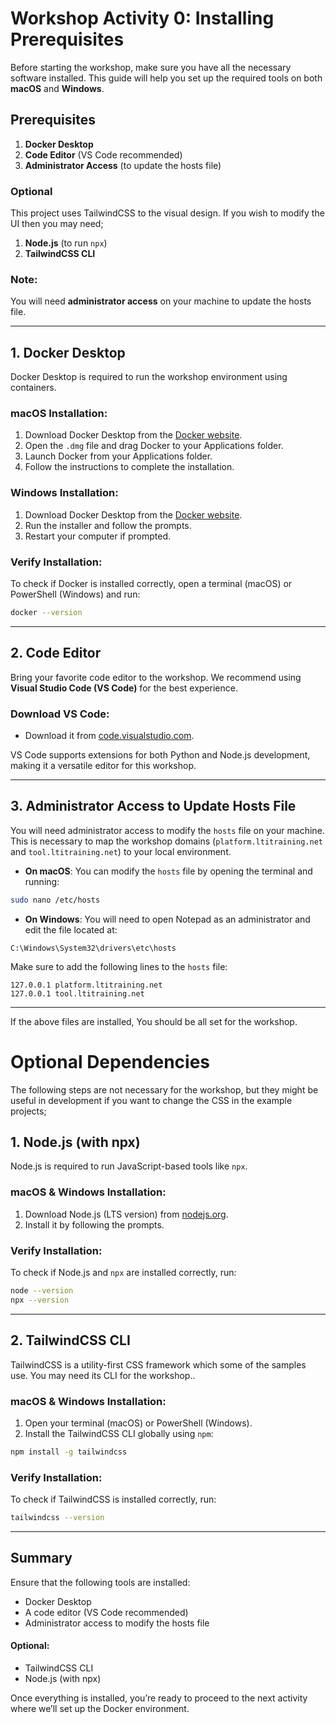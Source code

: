 # **Workshop Activity 0: Installing Prerequisites**

Before starting the workshop, make sure you have all the necessary software installed. This guide will help you set up the required tools on both **macOS** and **Windows**.

## **Prerequisites**

1. **Docker Desktop**
2. **Code Editor** (VS Code recommended)
3. **Administrator Access** (to update the hosts file)

### Optional

This project uses TailwindCSS to the visual design.  If you wish to modify the UI then you may need;
1. **Node.js** (to run `npx`)
2. **TailwindCSS CLI**

### **Note**:
You will need **administrator access** on your machine to update the hosts file.

---

## **1. Docker Desktop**

Docker Desktop is required to run the workshop environment using containers.

### **macOS Installation**:
1. Download Docker Desktop from the [Docker website](https://www.docker.com/products/docker-desktop).
2. Open the `.dmg` file and drag Docker to your Applications folder.
3. Launch Docker from your Applications folder.
4. Follow the instructions to complete the installation.

### **Windows Installation**:
1. Download Docker Desktop from the [Docker website](https://www.docker.com/products/docker-desktop).
2. Run the installer and follow the prompts.
3. Restart your computer if prompted.

### **Verify Installation**:
To check if Docker is installed correctly, open a terminal (macOS) or PowerShell (Windows) and run:

```bash
docker --version
```

---

## **2. Code Editor**

Bring your favorite code editor to the workshop. We recommend using **Visual Studio Code (VS Code)** for the best experience.

### **Download VS Code**:
- Download it from [code.visualstudio.com](https://code.visualstudio.com/).

VS Code supports extensions for both Python and Node.js development, making it a versatile editor for this workshop.

---

## **3. Administrator Access to Update Hosts File**

You will need administrator access to modify the `hosts` file on your machine. This is necessary to map the workshop domains (`platform.ltitraining.net` and `tool.ltitraining.net`) to your local environment.

- **On macOS**: You can modify the `hosts` file by opening the terminal and running:

```bash
sudo nano /etc/hosts
```

- **On Windows**: You will need to open Notepad as an administrator and edit the file located at:

```
C:\Windows\System32\drivers\etc\hosts
```

Make sure to add the following lines to the `hosts` file:

```
127.0.0.1 platform.ltitraining.net
127.0.0.1 tool.ltitraining.net
```

---

If the above files are installed,  You should be all set for the workshop.


# Optional Dependencies

The following steps are not necessary for the workshop,  but they might be useful in development if you want to change the CSS in the example projects;


## **1. Node.js (with npx)**

Node.js is required to run JavaScript-based tools like `npx`.

### **macOS & Windows Installation**:
1. Download Node.js (LTS version) from [nodejs.org](https://nodejs.org/).
2. Install it by following the prompts.

### **Verify Installation**:
To check if Node.js and `npx` are installed correctly, run:

```bash
node --version
npx --version
```

---

## **2. TailwindCSS CLI**

TailwindCSS is a utility-first CSS framework which some of the samples use. You may need its CLI for the workshop..

### **macOS & Windows Installation**:
1. Open your terminal (macOS) or PowerShell (Windows).
2. Install the TailwindCSS CLI globally using `npm`:

```bash
npm install -g tailwindcss
```

### **Verify Installation**:
To check if TailwindCSS is installed correctly, run:

```bash
tailwindcss --version
```

---

## **Summary**

Ensure that the following tools are installed:
- Docker Desktop
- A code editor (VS Code recommended)
- Administrator access to modify the hosts file

#### Optional:
- TailwindCSS CLI
- Node.js (with npx)

Once everything is installed, you’re ready to proceed to the next activity where we’ll set up the Docker environment.
